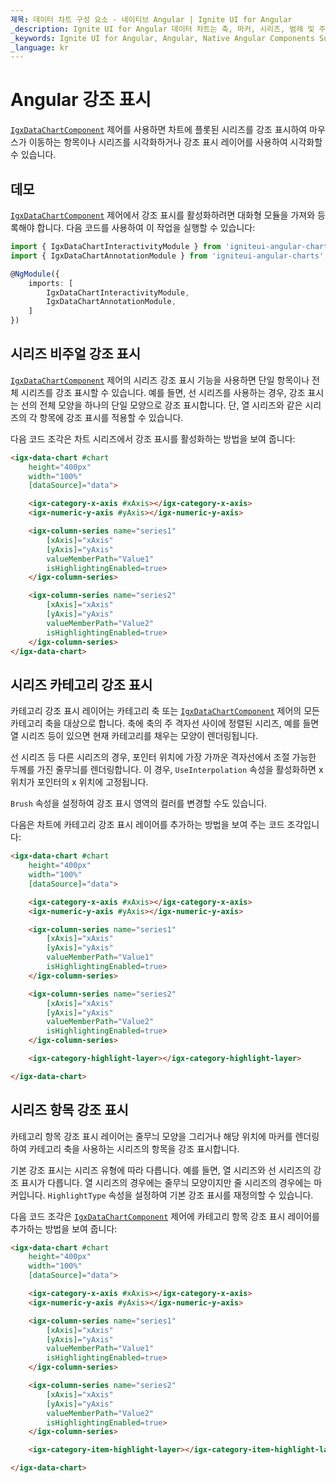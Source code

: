 ```yaml
---
제목: 데이터 차트 구성 요소 - 네이티브 Angular | Ignite UI for Angular
_description: Ignite UI for Angular 데이터 차트는 축, 마커, 시리즈, 범례 및 주석 레이어의 모듈 식 디자인을 제공하는 차트 구성 요소입니다. 이 차트를 사용하면 동일한 차트 영역에 이러한 시각적 요소의 인스턴스를 여러 개 만들어 복합 차트 뷰를 만들 수 있습니다.
_keywords: Ignite UI for Angular, Angular, Native Angular Components Suite, Native Angular Controls, Native Angular Components, Native Angular Components Library, Angular Chart, Angular Chart Control, Angular Chart Example, Angular Chart Component, Angular Data Chart
_language: kr
---
```


# Angular 강조 표시

[`IgxDataChartComponent`]({environment:dvApiBaseUrl}/products/ignite-ui-angular/api/docs/typescript/latest/classes/igxdatachartcomponent.html) 제어를 사용하면 차트에 플롯된 시리즈를 강조 표시하여 마우스가 이동하는 항목이나 시리즈를 시각화하거나 강조 표시 레이어를 사용하여 시각화할 수 있습니다.

## 데모

<code-view style="height: 500px"
           data-demos-base-url="{environment:dvDemosBaseUrl}"
           iframe-src="{environment:dvDemosBaseUrl}/charts/data-chart-series-highlighting"
           github-src="charts/data-chart/series-highlighting">
</code-view>

<div class="divider--half"></div>

[`IgxDataChartComponent`]({environment:dvApiBaseUrl}/products/ignite-ui-angular/api/docs/typescript/latest/classes/igxdatachartcomponent.html) 제어에서 강조 표시를 활성화하려면 대화형 모듈을 가져와 등록해야 합니다. 다음 코드를 사용하여 이 작업을 실행할 수 있습니다:

```ts
import { IgxDataChartInteractivityModule } from 'igniteui-angular-charts';
import { IgxDataChartAnnotationModule } from 'igniteui-angular-charts';

@NgModule({
    imports: [
        IgxDataChartInteractivityModule,
        IgxDataChartAnnotationModule,
    ]
})
```

## 시리즈 비주얼 강조 표시

[`IgxDataChartComponent`]({environment:dvApiBaseUrl}/products/ignite-ui-angular/api/docs/typescript/latest/classes/igxdatachartcomponent.html) 제어의 시리즈 강조 표시 기능을 사용하면 단일 항목이나 전체 시리즈를 강조 표시할 수 있습니다. 예를 들면, 선 시리즈를 사용하는 경우, 강조 표시는 선의 전체 모양을 하나의 단일 모양으로 강조 표시합니다. 단, 열 시리즈와 같은 시리즈의 각 항목에 강조 표시를 적용할 수 있습니다.

다음 코드 조각은 차트 시리즈에서 강조 표시를 활성화하는 방법을 보여 줍니다:

```html
<igx-data-chart #chart
    height="400px"
    width="100%"
    [dataSource]="data">

    <igx-category-x-axis #xAxis></igx-category-x-axis>
    <igx-numeric-y-axis #yAxis></igx-numeric-y-axis>

    <igx-column-series name="series1"
        [xAxis]="xAxis"
        [yAxis]="yAxis"
        valueMemberPath="Value1"
        isHighlightingEnabled=true>
    </igx-column-series>

    <igx-column-series name="series2"
        [xAxis]="xAxis"
        [yAxis]="yAxis"
        valueMemberPath="Value2"
        isHighlightingEnabled=true>
    </igx-column-series>
</igx-data-chart>
```

## 시리즈 카테고리 강조 표시

카테고리 강조 표시 레이어는 카테고리 축 또는 [`IgxDataChartComponent`]({environment:dvApiBaseUrl}/products/ignite-ui-angular/api/docs/typescript/latest/classes/igxdatachartcomponent.html) 제어의 모든 카테고리 축을 대상으로 합니다. 축에 축의 주 격자선 사이에 정렬된 시리즈, 예를 들면 열 시리즈 등이 있으면 현재 카테고리를 채우는 모양이 렌더링됩니다.

선 시리즈 등 다른 시리즈의 경우, 포인터 위치에 가장 가까운 격자선에서 조절 가능한 두께를 가진 줄무늬를 렌더링합니다. 이 경우, `UseInterpolation` 속성을 활성화하면 x 위치가 포인터의 x 위치에 고정됩니다.

`Brush` 속성을 설정하여 강조 표시 영역의 컬러를 변경할 수도 있습니다.

다음은 차트에 카테고리 강조 표시 레이어를 추가하는 방법을 보여 주는 코드 조각입니다:

```html
<igx-data-chart #chart
    height="400px"
    width="100%"
    [dataSource]="data">

    <igx-category-x-axis #xAxis></igx-category-x-axis>
    <igx-numeric-y-axis #yAxis></igx-numeric-y-axis>

    <igx-column-series name="series1"
        [xAxis]="xAxis"
        [yAxis]="yAxis"
        valueMemberPath="Value1"
        isHighlightingEnabled=true>
    </igx-column-series>

    <igx-column-series name="series2"
        [xAxis]="xAxis"
        [yAxis]="yAxis"
        valueMemberPath="Value2"
        isHighlightingEnabled=true>
    </igx-column-series>

    <igx-category-highlight-layer></igx-category-highlight-layer>

</igx-data-chart>
```

## 시리즈 항목 강조 표시

카테고리 항목 강조 표시 레이어는 줄무늬 모양을 그리거나 해당 위치에 마커를 렌더링하여 카테고리 축을 사용하는 시리즈의 항목을 강조 표시합니다.

기본 강조 표시는 시리즈 유형에 따라 다릅니다. 예를 들면, 열 시리즈와 선 시리즈의 강조 표시가 다릅니다. 열 시리즈의 경우에는 줄무늬 모양이지만 줄 시리즈의 경우에는 마커입니다. `HighlightType` 속성을 설정하여 기본 강조 표시를 재정의할 수 있습니다.

다음 코드 조각은 [`IgxDataChartComponent`]({environment:dvApiBaseUrl}/products/ignite-ui-angular/api/docs/typescript/latest/classes/igxdatachartcomponent.html) 제어에 카테고리 항목 강조 표시 레이어를 추가하는 방법을 보여 줍니다:

```html
<igx-data-chart #chart
    height="400px"
    width="100%"
    [dataSource]="data">

    <igx-category-x-axis #xAxis></igx-category-x-axis>
    <igx-numeric-y-axis #yAxis></igx-numeric-y-axis>

    <igx-column-series name="series1"
        [xAxis]="xAxis"
        [yAxis]="yAxis"
        valueMemberPath="Value1"
        isHighlightingEnabled=true>
    </igx-column-series>

    <igx-column-series name="series2"
        [xAxis]="xAxis"
        [yAxis]="yAxis"
        valueMemberPath="Value2"
        isHighlightingEnabled=true>
    </igx-column-series>

    <igx-category-item-highlight-layer></igx-category-item-highlight-layer>

</igx-data-chart>
```

